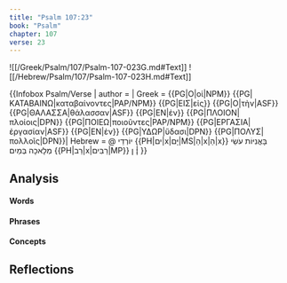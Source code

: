 ```yaml
---
title: "Psalm 107:23"
book: "Psalm"
chapter: 107
verse: 23
---
```

![[/Greek/Psalm/107/Psalm-107-023G.md#Text]]
![[/Hebrew/Psalm/107/Psalm-107-023H.md#Text]]

{{Infobox Psalm/Verse |
  author =  |
  Greek = {{PG|Ο|οἱ|NPM}} {{PG|ΚΑΤΑΒΑΙΝΩ|καταβαίνοντες|PAP/NPM}} {{PG|ΕΙΣ|εἰς}} {{PG|Ο|τὴν|ASF}} {{PG|ΘΑΛΑΣΣΑ|θάλασσαν|ASF}} {{PG|ΕΝ|ἐν}} {{PG|ΠΛΟΙΟΝ|πλοίοις|DPN}} {{PG|ΠΟΙΕΩ|ποιοῦντες|PAP/NPM}} {{PG|ΕΡΓΑΣΙΑ|ἐργασίαν|ASF}} {{PG|ΕΝ|ἐν}} {{PG|ΥΔΩΡ|ὕδασι|DPN}} {{PG|ΠΟΛΥΣ|πολλοῖς|DPN}}|
  Hebrew = @
יוֹרְדֵי
{{PH|ים|x|יָּם|MS|הַ|x|הַ|x}}
בָּאֳנִיּוֹת
עֹשֵׂי
מְלָאכָה
בְּמַיִם
{{PH|רַב|x|רַבִּים|MP}}
׃
ן|
}}

## Analysis

#### Words

#### Phrases

#### Concepts

## Reflections
